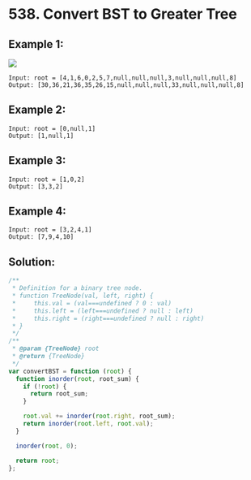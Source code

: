 # 538. Convert BST to Greater Tree

## Example 1:

![](https://assets.leetcode.com/uploads/2019/05/02/tree.png)

    Input: root = [4,1,6,0,2,5,7,null,null,null,3,null,null,null,8]
    Output: [30,36,21,36,35,26,15,null,null,null,33,null,null,null,8]

## Example 2:

    Input: root = [0,null,1]
    Output: [1,null,1]

## Example 3:

    Input: root = [1,0,2]
    Output: [3,3,2]

## Example 4:

    Input: root = [3,2,4,1]
    Output: [7,9,4,10]

## Solution:

```javascript
/**
 * Definition for a binary tree node.
 * function TreeNode(val, left, right) {
 *     this.val = (val===undefined ? 0 : val)
 *     this.left = (left===undefined ? null : left)
 *     this.right = (right===undefined ? null : right)
 * }
 */
/**
 * @param {TreeNode} root
 * @return {TreeNode}
 */
var convertBST = function (root) {
  function inorder(root, root_sum) {
    if (!root) {
      return root_sum;
    }

    root.val += inorder(root.right, root_sum);
    return inorder(root.left, root.val);
  }

  inorder(root, 0);

  return root;
};
```
